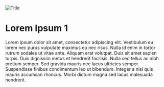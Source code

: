 ![Title](https://picsum.photos/1920/1080)

# Lorem Ipsum 1

Lorem ipsum dolor sit amet, consectetur adipiscing elit. Vestibulum eu lorem nec purus vulputate maximus eu nec risus. Nulla id enim in tortor rutrum sodales ut vitae ante. Aliquam erat volutpat. Duis sit amet sapien turpis. Duis dignissim metus et hendrerit facilisis. Nulla sed tellus ac nibh pretium semper. Sed gravida mauris nec lacus ultricies semper. Suspendisse finibus condimentum leo ut bibendum. Integer a nisl quis mauris accumsan rhoncus. Morbi dictum magna sed lacus malesuada hendrerit.
